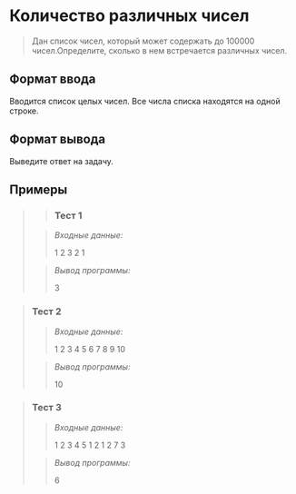 # Количество различных чисел

>Дан список чисел, который может содержать до 100000 чисел.Определите, сколько в нем встречается различных чисел.


## Формат ввода

Вводится список целых чисел. Все числа списка находятся на одной строке.

## Формат вывода

Выведите ответ на задачу.

 ## Примеры
>
>>### Тест 1
> 
>>*Входные данные:*
>>
>>1 2 3 2 1
>
>>*Вывод программы:*
>>
>>3

 
>### Тест 2
>
>>*Входные данные:*
>>
>>
>>1 2 3 4 5 6 7 8 9 10
> 
>>*Вывод программы:*
>>
>>10
>>
>>

>### Тест 3
>>
>>*Входные данные:*
>>
>>1 2 3 4 5 1 2 1 2 7 3
>
>>*Вывод программы:*
>>
>>6
